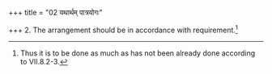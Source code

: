+++
title = "02 यथार्थम् पात्रयोगः"

+++
2. The arrangement should be in accordance with requirement.[^1]  

[^1]: Thus it is to be done as much as has not been already done according to VII.8.2-3.  
